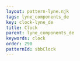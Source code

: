 ```yaml
---
layout: pattern-lyne.njk
tags: lyne_components_de
key: clock-lyne_de
title: Clock
parent: lyne_components_de
keywords: clock
order: 290
patternId: sbbClock
---
```

